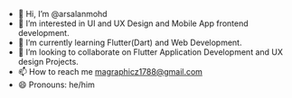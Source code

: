 - 👋 Hi, I’m @arsalanmohd
- 👀 I’m interested in UI and UX Design and Mobile App frontend development.
- 🌱 I’m currently learning Flutter(Dart) and Web Development.
- 💞️ I’m looking to collaborate on Flutter Application Development and UX design Projects.
- 📫 How to reach me magraphicz1788@gmail.com
- 😄 Pronouns: he/him
<!---
arsalanmohd/arsalanmohd is a ✨ special ✨ repository because its `README.md` (this file) appears on your GitHub profile.
You can click the Preview link to take a look at your changes.
--->
